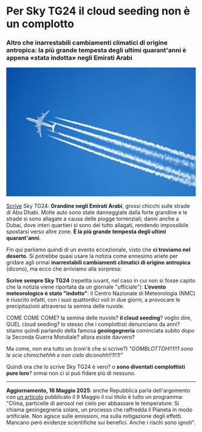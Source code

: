 # Per Sky TG24 il cloud seeding non è un complotto

### Altro che inarrestabili cambiamenti climatici di origine antropica: la più grande tempesta degli ultimi quarant'anni è appena «stata indotta» negli Emirati Arabi

![un aereo che lascia la scia](/img/cloud-seeding.jpeg)

[Scrive](https://tg24.sky.it/mondo/2024/02/13/grandine-abu-dhabi-video) Sky TG24: **Grandine negli Emirati Arabi**, grossi chicchi sulle strade di Abu Dhabi. Molte auto sono state danneggiate dalla forte grandine e le strade si sono allagate a causa delle piogge torrenziali; danni anche a Dubai, dove interi quartieri si sono del tutto allagati, rendendo impossibile spostarsi verso altre zone. **È la più grande tempesta degli ultimi quarant'anni**.

Fin qui parliamo quindi di un evento eccezionale, visto che **ci troviamo nel deserto**. Si potrebbe quasi usare la notizia come ennesimo ariete per gridare agli ormai **inarrestabili cambiamenti climatici di origine antropica** (dicono), ma ecco che arriviamo alla sorpresa:

**Scrive sempre Sky TG24** (repetita iuvant, nel caso in cui non si fosse capito che la notizia viene riportata da un giornale "ufficiale"): **L’evento meteorologico è stato "indotto"**: il Centro Nazionale di Meteorologia (NMC) è riuscito infatti, con i suoi quattordici voli in due giorni, a provocare le precipitazioni attraverso la semina delle nuvole.

COME COME COME? la semina delle nuvole? **il cloud seeding**? voglio dire, QUEL cloud seeding? lo stesso che i complottisti denunciano da anni? stiamo quindi parlando della famosa **geoingegneria** cominciata subito dopo la Seconda Guerra Mondiale? allora esiste davvero?

Ma come, non era tutto un (com'è che si scrive?) *"GOMBLOTTOH!!1!!1 sono le scie chimichehhh e non cielo diconohh!!1!!1!"*

Quindi ora che lo scrive Sky TG24 è vero? o **sono diventati complottisti pure loro**? ormai non ci si può fidare più di nessuno.

---

**Aggiornamento, 16 Maggio 2025**: anche Repubblica parla dell'argomento con [un articolo](https://www.repubblica.it/green-and-blue/2025/05/06/news/clima_particelle_di_aerosol_temperature-424157592/) pubblicato il 9 Maggio il cui titolo è tutto un programma: "Clima, particelle di aerosol nel cielo per abbassare le temperature: Si chiama geoingegneria solare, un processo che raffredda il Pianeta in modo artificiale. Non agisce sulle emissioni, ma sulla mitigazione degli effetti. Mancano però evidenze scientifiche sui benefici. Anche i rischi sono ignoti".